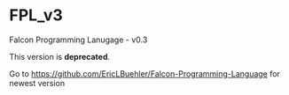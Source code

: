 # FPL_v3
Falcon Programming Lanugage  - v0.3

This version is **deprecated**.

Go to https://github.com/EricLBuehler/Falcon-Programming-Language for newest version
